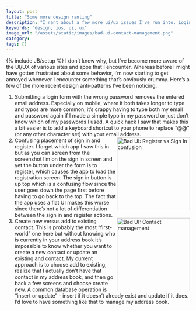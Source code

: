 ```yaml
---
layout: post
title: "Some more design ranting"
description: "I rant about a few more ui/ux issues I've run into. Login forms resetting emails, sign in vs register placement, new vs existing contact management."
keywords: "design, ios, ui, ux"
image_url: "/assets/static/images/bad-ui-contact-management.png"
category:
tags: []
---
```

{% include JB/setup %}
I don’t know why, but I’ve become more aware of the UI/UX of various sites and apps that I encounter. Whereas before I might have gotten frustrated about some behavior, I’m now starting to get annoyed whenever I encounter something that’s obviously crummy. Here’s a few of the more recent design anti-patterns I’ve been noticing.

<ol>
  <li>Submitting a login form with the wrong password removes the entered email address. Especially on mobile, where it both takes longer to type and typos are more common, it’s crappy having to type both my email and password again if I made a simple typo in my password or just don’t know which of my passwords I used. A quick hack I saw that makes this a bit easier is to add a keyboard shortcut to your phone to replace “@@” (or any other character set) with your email address.</li>

  <li>
    <img src="{{ IMG_PATH }}bad-ui-register-vs-signin.png" alt="Bad UI: Register vs Sign In confusion" style="float:right; width:200px"/>
    Confusing placement of sign in and register. I forget which app I saw this in but as you can screen from the screenshot I’m on the sign in screen and yet the button under the form is to register, which causes the app to load the registration screen. The sign in button is up top which is a confusing flow since the user goes down the page first before having to go back to the top. The fact that the app uses a flat UI makes this worse since there’s not a lot of differentiation between the sign in and register actions.
  </li>

  <li>
    <img src="{{ IMG_PATH }}bad-ui-contact-management.png" alt="Bad UI: Contact management" style="float:right; width:200px"/>
    Create new versus add to existing contact. This is probably the most “first-world” one here but without knowing who is currently in your address book it’s impossible to know whether you want to create a new contact or update an existing and contact. My current approach is to choose add to existing, realize that I actually don’t have that contact in my address book, and then go back a few screens and choose create new. A common database operation is “insert or update” - insert if it doesn’t already exist and update if it does. I’d love to have something like that to manage my address book.
  </li>
</ol>